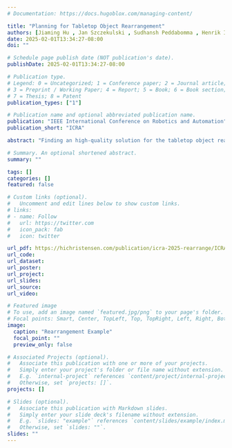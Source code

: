 ```yaml
---
# Documentation: https://docs.hugoblox.com/managing-content/

title: "Planning for Tabletop Object Rearrangement"
authors: [Jiaming Hu , Jan Szczekulski , Sudhansh Peddabomma , Henrik Iskov Christensen]
date: 2025-02-01T13:34:27-08:00
doi: ""

# Schedule page publish date (NOT publication's date).
publishDate: 2025-02-01T13:34:27-08:00

# Publication type.
# Legend: 0 = Uncategorized; 1 = Conference paper; 2 = Journal article;
# 3 = Preprint / Working Paper; 4 = Report; 5 = Book; 6 = Book section;
# 7 = Thesis; 8 = Patent
publication_types: ["1"]

# Publication name and optional abbreviated publication name.
publication: "IEEE International Conference on Robotics and Automation"
publication_short: "ICRA"

abstract: "Finding an high-quality solution for the tabletop object rearrangement planning is a challenging problem. Compared to determining a goal arrangement, rearrangement planning is challenging due to the dependencies between objects and the buffer capacity available to hold objects. Although ORLA has proposed an A* based searching strategy with lazy evaluation for the high-quality solution, it is not scalable, with the success rate decreasing as the number of objects increases.  To overcome this limitation, we propose an enhanced A*-based algorithm that improves state representation and employs incremental goal attempts with lazy evaluation at each iteration. This approach aims to enhance scalability while maintaining solution quality. Our evaluation demonstrates that our algorithm can provide superior solutions compared to ORLA, in a shorter time, for both stationary and mobile robots.  "

# Summary. An optional shortened abstract.
summary: ""

tags: []
categories: []
featured: false

# Custom links (optional).
#   Uncomment and edit lines below to show custom links.
# links:
# - name: Follow
#   url: https://twitter.com
#   icon_pack: fab
#   icon: twitter

url_pdf: https://hichristensen.com/publication/icra-2025-rearrange/ICRA2025_final.pdf
url_code:
url_dataset:
url_poster:
url_project:
url_slides:
url_source:
url_video:

# Featured image
# To use, add an image named `featured.jpg/png` to your page's folder. 
# Focal points: Smart, Center, TopLeft, Top, TopRight, Left, Right, BottomLeft, Bottom, BottomRight.
image:
  caption: "Rearrangement Example"
  focal_point: ""
  preview_only: false

# Associated Projects (optional).
#   Associate this publication with one or more of your projects.
#   Simply enter your project's folder or file name without extension.
#   E.g. `internal-project` references `content/project/internal-project/index.md`.
#   Otherwise, set `projects: []`.
projects: []

# Slides (optional).
#   Associate this publication with Markdown slides.
#   Simply enter your slide deck's filename without extension.
#   E.g. `slides: "example"` references `content/slides/example/index.md`.
#   Otherwise, set `slides: ""`.
slides: ""
---
```

